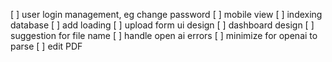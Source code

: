 [ ] user login management, eg change password
[ ] mobile view
[ ] indexing database
[ ] add loading
[ ] upload form ui design
[ ] dashboard design
[ ] suggestion for file name
[ ] handle open ai errors
[ ] minimize for openai to parse
[ ] edit PDF
